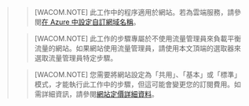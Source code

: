 <blockquote>

> [WACOM.NOTE] 此工作中的程序適用於網站。若為雲端服務，請參閱[在 Azure 中設定自訂網域名稱](http://www.windowsazure.com/en-us/develop/net/common-tasks/custom-dns/)。

> [WACOM.NOTE] 此工作的步驟專屬於不使用流量管理員來負載平衡流量的網站。如果網站使用流量管理員，請使用本文頂端的選取器來選取流量管理員特定步驟。

> [WACOM.NOTE] 您需要將網站設定為「共用」、「基本」或「標準」模式，才能執行此工作中的步驟，但這可能會變更您的訂閱費用。如需詳細資訊，請參閱[網站定價詳細資料](http://www.windowsazure.com/en-us/pricing/details/web-sites/)。

